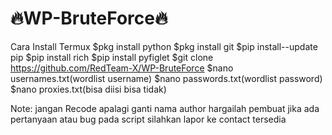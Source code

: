 # 🔥WP-BruteForce🔥 #
Cara Install Termux
$pkg install python
$pkg install git
$pip install--update pip
$pip install rich
$pip install pyfiglet
$git clone https://github.com/RedTeam-X/WP-BruteForce
$nano usernames.txt(wordlist username)
$nano passwords.txt(wordlist password)
$nano proxies.txt(bisa diisi bisa tidak)

Note:
jangan Recode apalagi ganti nama author hargailah pembuat jika ada pertanyaan atau bug pada script silahkan lapor ke contact tersedia
